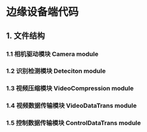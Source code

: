 # 边缘设备端代码

## 1. 文件结构

### 1.1 相机驱动模块 Camera module

### 1.2 识别检测模块 Deteciton module

### 1.3 视频压缩模块 VideoCompression module

### 1.4 视频数据传输模块 VideoDataTrans module

### 1.5 控制数据传输模块 ControlDataTrans module